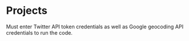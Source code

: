 # Projects
Must enter Twitter API token credentials as well as Google geocoding API credentials to run the code. 
